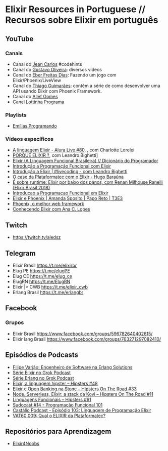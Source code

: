 # Elixir Resources in Portuguese // Recursos sobre Elixir em português 

## YouTube

### Canais

- Canal do [Jean Carlos](https://www.youtube.com/channel/UCjSFU-9JUt2ATyjomcsRgSQ) #codehints
- Canal do [Gustavo Oliveira](https://www.youtube.com/channel/UCl_BBK2sXZzQy_3ziNU7-XA): diversos vídeos
- Canal do [Eber Freitas Dias](https://www.youtube.com/channel/UCWXdamNzYUTqesb2ejGzzIQ): Fazendo um jogo com Elixir/Phoenix/LiveView
- Canal do [Thiago Guimarães](https://www.youtube.com/channel/UC2_fWMqS650QlK-N73r6fjQ): contém a série de como desenvolver uma API usando Elixir com Phoenix Framework.
- Canal do [Allef Gomes](https://www.youtube.com/channel/UCOZlyE-2TWCZWEDafcGSltg)
- Canal [Lottinha Programa](https://www.youtube.com/channel/UC_gYKAD3-dvl8fvC9j-OGBQ)


### Playlists

- [Emílias Programando](https://www.youtube.com/watch?v=gJ-1xUlD8sY&list=PLF5ttO8F-IsT16ozoGdrWLzxAU9IMuJKS)

### Vídeos específicos
- [A linguagem Elixir - Alura Live #80](https://youtu.be/VGLhnZr1zWM), , com Charlotte Lorelei 
- [PORQUE ELIXIR ?](https://youtu.be/j_QWqs5gL3E), com Leandro Bighetti]
- [Elixir (A Linguagem Funcional Brasileira) // Dicionário do Programador](https://youtu.be/ypnqB7XR26Q)
- [Introdução a Programação Funcional com Elixir](https://youtu.be/dB6M4Hwv6cY)
- [Introdução a Elixir | #livecoding - com Leandro Bighetti](https://youtu.be/sReZI1izRZI)
- [O case da Plataformatec com o Elixir - Hugo Baraúna](https://youtu.be/XnEAllPTNWw)
- [É sobre runtime: Elixir por baixo dos panos, com Renan Milhouse Ranelli (Elixir Brasil 2018)](https://youtu.be/GQd6txh125w)
- [Introduçao a Programaçao Funcional em Elixir](https://youtu.be/dqg1lgYERHY)
- [Elixir e Phoenix | Amanda Sposito | Papo Reto | T3E3](https://youtu.be/xcKDGZntkdg)
- [Phoenix, o melhor web framework](https://youtu.be/zhTisehGoV8)
- [Conhecendo Elixir com Ana C. Lopes](https://youtu.be/tBnO6KIbQ0c)

## Twitch

- https://twitch.tv/aledsz


## Telegram

- Elixir Brasil https://t.me/elixirbr
- Elug PE https://t.me/elugPE
- Elug CE https://t.me/elug_ce
- ElugRN https://t.me/ElugRN 
- Elixir |> CWB https://t.me/elixir_cwb
- Erlang Brasil https://t.me/erlangbr

## Facebook 


### Grupos

- Elixir Brasil https://www.facebook.com/groups/596782640402615/
- Elixir lang Brasil https://www.facebook.com/groups/763271297082410/


## Episódios de Podcasts

- [Filipe Varjão: Engenheiro de Software na Erlang Solutions](https://anchor.fm/adolfont/episodes/Filipe-Varjo-Engenheiro-de-Software-na-Erlang-Solutions-eeleht/a-a2ajnoa)
- [Série Elixir no Grok Podcast](https://www.grokpodcast.com.br/series/elixir/)
- [Série Erlang no Grok Podcast](https://www.grokpodcast.com.br/series/erlang/)
- [Elixir, a linguagem hipster – Hipsters #48](https://hipsters.tech/elixir-a-linguagem-hipster-hipsters-48/)
- [Elixir e Open Banking na Stone – Hipsters On The Road #33](https://hipsters.tech/elixir-e-open-banking-na-stone-hipsters-on-the-road-33/)
- [Node, Serverless, Elixir: a stack da Kovi – Hipsters On The Road #11](https://hipsters.tech/node-serverless-elixir-a-stack-da-kovi-hipsters-on-the-road-11/)
- [Linguagens Funcionais – Hipsters #91](https://hipsters.tech/linguagens-funcionais-hipsters-91/)
- [Sudocast #14 - Programação Funcional 101](https://www.sudocast.com.br/14-programacao-funcional-101/) 
- [Castálio Podcast - Episódio 103: Linguagem de Programação Elixir](https://castalio.info/episodio-103-linguagem-de-programacao-elixir.html)
- [VAT60 009: Qual o ELIXIR da Plataformatec?](https://www.vat60.com.br/vat60-009-qual-o-elixir-da-plataformatec/)


##  Repositórios para Aprendizagem

- [Elixir4Noobs](https://github.com/aleDsz/elixir4noobs)

